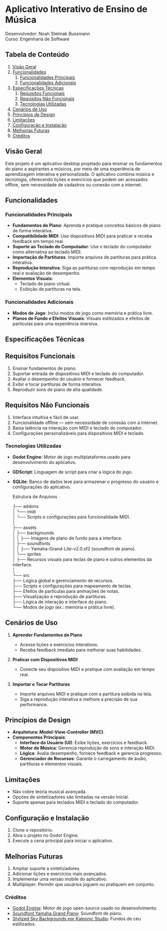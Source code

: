 # Aplicativo Interativo de Ensino de Música

Desenvolvedor: Noah Stelmak Bussmann  
Curso: Engenharia de Software

## Tabela de Conteúdo

1. [Visão Geral](#visão-geral)
2. [Funcionalidades](#funcionalidades)
    1. [Funcionalidades Principais](#funcionalidades-principais)
    2. [Funcionalidades Adicionais](#funcionalidades-adicionais)
3. [Especificações Técnicas](#especificações-técnicas)
    1. [Requisitos Funcionais](#requisitos-funcionais)
    2. [Requisitos Não Funcionais](#requisitos-não-funcionais)
    3. [Tecnologias Utilizadas](#tecnologias-utilizadas)
4. [Cenários de Uso](#cenários-de-uso)
5. [Princípios de Design](#princípios-de-design)
6. [Limitações](#limitações)
7. [Configuração e Instalação](#configuração-e-instalação)
8. [Melhorias Futuras](#melhorias-futuras)
11. [Créditos](#créditos)

## Visão Geral

Este projeto é um aplicativo desktop projetado para ensinar os fundamentos do piano a aspirantes a músicos, por meio de uma experiência de aprendizagem interativa e personalizada. O aplicativo combina música e tecnologia, oferecendo lições e exercícios que podem ser acessados offline, sem necessidade de cadastros ou conexão com a internet.

## Funcionalidades

### Funcionalidades Principais

- **Fundamentos de Piano**: Aprenda e pratique conceitos básicos de piano de forma interativa.
- **Compatibilidade MIDI**: Use dispositivos MIDI para praticar e receba feedback em tempo real.
- **Suporte ao Teclado do Computador**: Use o teclado do computador como alternativa ao teclado MIDI.
- **Importação de Partituras**: Importe arquivos de partituras para prática interativa.
- **Reprodução Interativa**: Siga as partituras com reprodução em tempo real e avaliação de desempenho.
- **Elementos Visuais**:
    - Teclado de piano virtual.
    - Exibição de partituras na tela.

### Funcionalidades Adicionais

- **Modos de Jogo**: Inclui modos de jogo como memória e prática livre.
- **Planos de Fundo e Efeitos Visuais**: Visuais estilizados e efeitos de partículas para uma experiência imersiva.

## Especificações Técnicas

## Requisitos Funcionais

1. Ensinar fundamentos de piano.
2. Suportar entrada de dispositivos MIDI e teclado do computador.
3. Avaliar o desempenho do usuário e fornecer feedback.
4. Exibir e tocar partituras de forma interativa.
5. Reproduzir sons de piano de alta qualidade.

## Requisitos Não Funcionais

1. Interface intuitiva e fácil de usar.
2. Funcionalidade offline — sem necessidade de conexão com a internet.
3. Baixa latência na interação com MIDI e teclado do computador.
4. Configurações personalizáveis para dispositivos MIDI e teclado.

### Tecnologias Utilizadas

- **Godot Engine**: Motor de jogo multiplataforma usado para desenvolvimento do aplicativo.
- **GDScript**: Linguagem de script para criar a lógica do jogo.
- **SQLite**: Banco de dados leve para armazenar o progresso do usuário e configurações do aplicativo.

    Estrutura de Arquivos

    ├── addons  
    │   └── midi  
    │       └── Scripts e configurações para funcionalidade MIDI.  
    │  
    ├── assets  
    │   ├── backgrounds  
    │   │   ├── Imagens de plano de fundo para a interface.  
    │   ├── soundfonts  
    │   │   ├── Yamaha-Grand-Lite-v2.0.sf2 (soundfont de piano).  
    │   └── sprites  
    │       ├── Recursos visuais para teclas de piano e outros elementos da interface.  
    │  
    └── src  
        ├── Lógica global e gerenciamento de recursos.  
        ├── Scripts e configurações para mapeamento de teclas.  
        ├── Efeitos de partículas para animações de notas.  
        ├── Visualização e reprodução de partituras.  
        ├── Lógica de interação e interface do piano.  
        └── Modos de jogo (ex.: memória e prática livre).  

## Cenários de Uso

1. **Aprender Fundamentos de Piano**
    - Acesse lições e exercícios interativos.
    - Receba feedback imediato para melhorar suas habilidades.

2. **Praticar com Dispositivos MIDI**
    - Conecte seu dispositivo MIDI e pratique com avaliação em tempo real.

3. **Importar e Tocar Partituras**
    - Importe arquivos MIDI e pratique com a partitura exibida na tela.
    - Siga a reprodução interativa e melhore a precisão de sua performance.

## Princípios de Design

- **Arquitetura: Model-View-Controller (MVC)**.
- **Componentes Principais**:
    - **Interface do Usuário (UI)**: Exibe lições, exercícios e feedback.
    - **Motor de Música**: Gerencia reprodução de sons e interação MIDI.
    - **Lógica**: Avalia desempenho, fornece feedback e gerencia progresso.
    - **Gerenciador de Recursos**: Garante o carregamento de áudio, partituras e elementos visuais.

## Limitações

- Não cobre teoria musical avançada.
- Opções de sintetizadores são limitadas na versão inicial.
- Suporte apenas para teclados MIDI e teclado do computador.

## Configuração e Instalação

1. Clone o repositório.
2. Abra o projeto no Godot Engine.
3. Execute a cena principal para iniciar o aplicativo.

## Melhorias Futuras

1. Ampliar suporte a sintetizadores.
2. Adicionar lições e exercícios mais avançados.
3. Implementar uma versão mobile do aplicativo.
4. Multiplayer: Permitir que usuários joguem ou pratiquem em conjunto. 

### Créditos

- [Godot Engine](https://godotengine.org/): Motor de jogo open-source usado no desenvolvimento.  
- [Soundfont Yamaha Grand Piano](https://www.polyphone-soundfonts.com/en/files/27-instrument-sets/410-yamaha-grand-lite-v2-0): Soundfont de piano.
- [Stylized Sky Backgrounds por Kalponic Studio](https://kalponic-studio.itch.io/stylized-sky-background): Fundos de céu estilizados.


